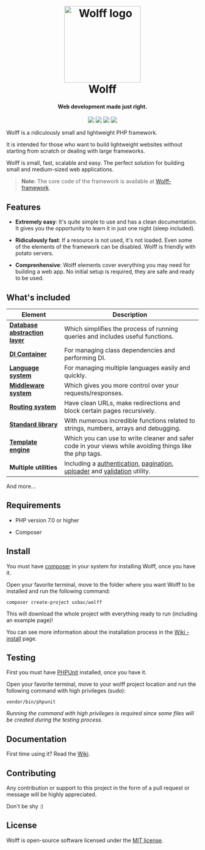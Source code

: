 <h1 align="center">
  <br>
  <img src="http://usbac.com.ve/wp-content/uploads/2019/05/wolff-logo-2.0.png" alt="Wolff logo" width="200">
  <br>
  Wolff
  <br>
</h1>

<h4 align="center">Web development made just right.</h4>

<p align="center">
<img src="https://img.shields.io/badge/stability-stable-green.svg">
<a href="https://packagist.org/packages/usbac/wolff"><img src="https://poser.pugx.org/usbac/wolff/d/total.svg"></a>
<img src="https://img.shields.io/badge/version-3.0.0-blue.svg">
<img src="https://img.shields.io/badge/license-MIT-orange.svg">
</p>

Wolff is a ridiculously small and lightweight PHP framework.

It is intended for those who want to build lightweight websites without starting from scratch or dealing with large frameworks.

Wolff is small, fast, scalable and easy. The perfect solution for building small and medium-sized web applications.

> **Note:** The core code of the framework is available at [Wolff-framework](https://github.com/usbac/wolff-framework).

## Features

* **Extremely easy**: It's quite simple to use and has a clean documentation. It gives you the opportunity to learn it in just one night (sleep included).

* **Ridiculously fast**: If a resource is not used, it's not loaded. Even some of the elements of the framework can be disabled. Wolff is friendly with potato servers.

* **Comprenhensive**: Wolff elements cover everything you may need for building a web app. No initial setup is required, they are safe and ready to be used.

## What's included
| Element                                                                        | Description                                                                                                                                                                                                                                                                        |
|--------------------------------------------------------------------------------|------------------------------------------------------------------------------------------------------------------------------------------------------------------------------------------------------------------------------------------------------------------------------------|
| [**Database abstraction layer**](https://github.com/Usbac/wolff/wiki/Database) | Which simplifies the process of running queries and includes useful functions.                                                                                                                                                                                                     |
| [**DI Container**](https://github.com/Usbac/wolff/wiki/Container)              | For managing class dependencies and performing DI.                                                                                                                                                                                                                                 |
| [**Language system**](https://github.com/Usbac/wolff/wiki/Language)            | For managing multiple languages easily and quickly.                                                                                                                                                                                                                                |
| [**Middleware system**](https://github.com/Usbac/wolff/wiki/Middleware)        | Which gives you more control over your requests/responses.                                                                                                                                                                                                                         |
| [**Routing system**](https://github.com/Usbac/wolff/wiki/Routes)               | Have clean URLs, make redirections and block certain pages recursively.                                                                                                                                                                                                            |
| [**Standard library**](https://github.com/Usbac/wolff/wiki/Standard-library)   | With numerous incredible functions related to strings, numbers, arrays and debugging.                                                                                                                                                                                              |
| [**Template engine**](https://github.com/Usbac/wolff/wiki/Template)            | Which you can use to write cleaner and safer code in your views while avoiding things like the php tags.                                                                                                                                                                           |
| **Multiple utilities**                                                         | Including a [authentication](https://github.com/Usbac/wolff/wiki/Authentication), [pagination](https://github.com/Usbac/wolff/wiki/Pagination), [uploader](https://github.com/Usbac/wolff/wiki/Uploader) and [validation](https://github.com/Usbac/wolff/wiki/Validation) utility. |

And more...

## Requirements

* PHP version 7.0 or higher

* Composer

## Install

You must have [composer](https://getcomposer.org/) in your system for installing Wolff, once you have it.

Open your favorite terminal, move to the folder where you want Wolff to be installed and run the following command:

```
composer create-project usbac/wolff
```

This will download the whole project with everything ready to run (including an example page)!

You can see more information about the installation process in the [Wiki - install](https://github.com/Usbac/Wolff/wiki/Installation) page.

## Testing

First you must have [PHPUnit](https://phpunit.de) installed, once you have it.

Open your favorite terminal, move to your wolff project location and run the following command with high privileges (sudo):

```
vendor/bin/phpunit
```

_Running the command with high privileges is required since some files will be created during the testing process._

## Documentation

First time using it? Read the [Wiki](https://github.com/Usbac/Wolff/wiki).

## Contributing

Any contribution or support to this project in the form of a pull request or message will be highly appreciated.

Don't be shy :)


## License

Wolff is open-source software licensed under the [MIT license](https://github.com/Usbac/Wolff/blob/master/LICENSE).
